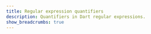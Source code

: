 ```yaml
---
title: Regular expression quantifiers
description: Quantifiers in Dart regular expressions.
show_breadcrumbs: true
---
```

